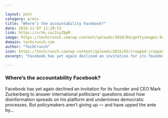 ```yaml
---

layout: post
category: press
title: "Where’s the accountability Facebook?"
date: 2018-11-07 11:29:13
link: https://vrhk.co/2zyZbpM
image: https://techcrunch.com/wp-content/uploads/2018/04/gettyimages-944719854.jpeg?w=600
domain: techcrunch.com
author: "TechCrunch"
icon: https://techcrunch.com/wp-content/uploads/2015/02/cropped-cropped-favicon-gradient.png?w=180
excerpt: "Facebook has yet again declined an invitation for its founder and CEO Mark Zuckerberg to answer international politicians’ questions about how disinformation spreads on his platform and undermines democratic processes. But policymakers aren’t giving up — and have upped the ante by…"

---
```


### Where’s the accountability Facebook?

Facebook has yet again declined an invitation for its founder and CEO Mark Zuckerberg to answer international politicians’ questions about how disinformation spreads on his platform and undermines democratic processes. But policymakers aren’t giving up — and have upped the ante by…